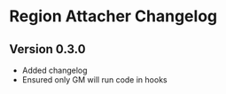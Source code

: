 # Region Attacher Changelog

## Version 0.3.0
- Added changelog
- Ensured only GM will run code in hooks